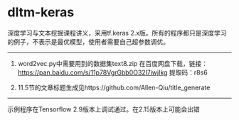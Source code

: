# dltm-keras
深度学习与文本挖掘课程讲义，采用tf.keras 2.x版。所有的程序都只是深度学习的例子，不表示是最优模型，使用者需要自己超参数调优。

--------------------------------------------
1. word2vec.py中需要用到的数据集text8.zip 在百度网盘下载，链接：https://pan.baidu.com/s/11p78VgrGbb0O32l7iwjIkg 
提取码：r8s6 

2. 11.5节的文章标题生成见https://github.com/Allen-Qiu/title_generate
------------------------------------------
示例程序在Tensorflow 2.9版本上调试通过。在2.15版本上可能会出错
